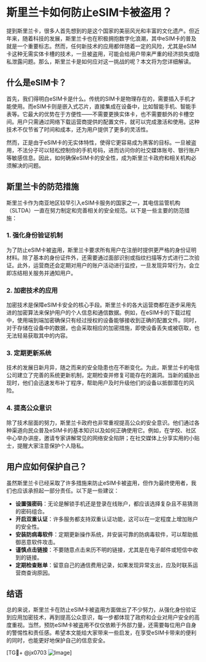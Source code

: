 # 斯里兰卡如何防止eSIM卡被盗用？

提到斯里兰卡，很多人首先想到的是这个国家的美丽风光和丰富的文化遗产。但近年来，随着科技的发展，斯里兰卡也在积极拥抱数字化浪潮，其中eSIM卡的普及就是一个重要标志。然而，任何新技术的应用都伴随着一定的风险，尤其是eSIM卡这种无需实体卡槽的技术，一旦被盗用，可能会给用户带来严重的经济损失或隐私泄露问题。那么，斯里兰卡是如何应对这一挑战的呢？本文将为您详细解读。

## 什么是eSIM卡？

首先，我们得明白eSIM卡是什么。传统的SIM卡是物理存在的，需要插入手机才能使用。而eSIM卡则是嵌入式芯片，直接集成在设备中，比如智能手机、智能手表等。它最大的优势在于方便性——不需要更换实体卡，也不需要额外的卡槽空间。用户只需通过网络下载运营商提供的配置文件，就可以完成激活和使用。这种技术不仅节省了时间和成本，还为用户提供了更多的灵活性。

然而，正是由于eSIM卡的无实体特性，使得它更容易成为黑客的目标。一旦被盗用，不法分子可以轻松控制你的手机号码，进而访问你的社交媒体账号、银行账户等敏感信息。因此，如何确保eSIM卡的安全性，成为斯里兰卡政府和相关机构必须解决的问题。

## 斯里兰卡的防范措施

斯里兰卡作为南亚地区较早引入eSIM卡服务的国家之一，其电信监管机构（SLTDA）一直在努力制定和完善相关的安全规范。以下是一些主要的防范措施：

### 1. 强化身份验证机制

为了防止eSIM卡被盗用，斯里兰卡要求所有用户在注册时提供更严格的身份证明材料。除了基本的身份证件外，还需要通过面部识别或指纹扫描等方式进行二次验证。此外，运营商还会定期对用户的账户活动进行监控，一旦发现异常行为，会立即冻结相关服务并通知用户。

### 2. 加密技术的应用

加密技术是保障eSIM卡安全的核心手段。斯里兰卡的各大运营商都在逐步采用先进的加密算法来保护用户的个人信息和通信数据。例如，在eSIM卡的下载过程中，使用端到端加密确保只有经过授权的设备能够接收到正确的配置文件。同时，对于存储在设备中的数据，也会采取相应的加密措施，即使设备丢失或被窃取，也无法轻易获取其中的内容。

### 3. 定期更新系统

技术的发展日新月异，随之而来的安全隐患也在不断变化。为此，斯里兰卡的电信公司建立了完善的系统更新机制，定期检查并修复可能存在的漏洞。当新的威胁出现时，他们会迅速发布补丁程序，帮助用户及时升级他们的设备以抵御潜在的风险。

### 4. 提高公众意识

除了技术层面的努力，斯里兰卡政府也非常重视提高公众的安全意识。他们通过各种渠道向民众普及eSIM卡的基本知识以及如何正确使用它。例如，在学校、社区中心举办讲座，邀请专家讲解常见的网络安全陷阱；在社交媒体上分享实用的小贴士，提醒大家注意保护个人隐私。

## 用户应如何保护自己？

虽然斯里兰卡已经采取了许多措施来防止eSIM卡被盗用，但作为最终使用者，我们也应该承担起一部分责任。以下是一些建议：

- **设置强密码**：无论是解锁手机还是登录在线账户，都应该选择复杂且不易猜测的密码组合。
- **开启双重认证**：许多服务都支持双重认证功能，这可以在一定程度上增加账户的安全性。
- **安装防病毒软件**：定期更新操作系统，并安装可靠的防病毒软件，可以帮助抵御恶意软件攻击。
- **谨慎点击链接**：不要随意点击来历不明的链接，尤其是在电子邮件或短信中收到的链接。
- **定期检查账单**：留意自己的通信费用记录，如果发现异常支出，应及时联系运营商查询原因。

## 结语

总的来说，斯里兰卡在防止eSIM卡被盗用方面做出了不少努力，从强化身份验证到应用加密技术，再到提高公众意识，每一步都体现了政府和企业对用户安全的高度重视。当然，预防eSIM卡被盗用不仅仅依赖于外部力量，还需要每位用户自身的警惕性和责任感。希望本文能给大家带来一些启发，在享受eSIM卡带来的便利的同时，也能更好地保护自己的信息安全。

[TG💪+ @jx0703 ![Image](https://github.com/user-attachments/assets/dbca1d08-cadb-493c-b0ec-ad6f7a83f270)]